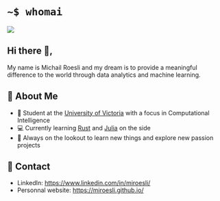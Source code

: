 # ``` ~$ whomai ```
<p>
  <img align='center' src="https://visitor-badge.glitch.me/badge?page_id=miroesli.visitor-badge">
<p/>

## Hi there 👋,

My name is Michail Roesli and my dream is to provide a meaningful difference to the world through data analytics and machine learning. 

## :boy: About Me

- :school: Student at the [University of Victoria](https://www.uvic.ca/) with a focus in Computational Intelligence
- :computer: Currently learning [Rust](https://www.rust-lang.org/) and [Julia](https://julialang.org/) on the side
- :telescope: Always on the lookout to learn new things and explore new passion projects

## :link: Contact

- LinkedIn: https://www.linkedin.com/in/miroesli/
- Personnal website: https://miroesli.github.io/

<!--
**miroesli/miroesli** is a ✨ _special_ ✨ repository because its `README.md` (this file) appears on your GitHub profile.

Here are some ideas to get you started:

- 🔭 I’m currently working on ...
- 🌱 I’m currently learning ...
- 👯 I’m looking to collaborate on ...
- 🤔 I’m looking for help with ...
- 💬 Ask me about ...
- 📫 How to reach me: ...
- 😄 Pronouns: ...
- ⚡ Fun fact: ...
-->
